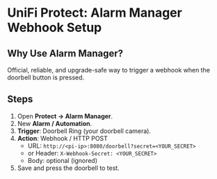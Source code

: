 # UniFi Protect: Alarm Manager Webhook Setup

## Why Use Alarm Manager?
Official, reliable, and upgrade-safe way to trigger a webhook when the doorbell button is pressed.

## Steps
1. Open **Protect → Alarm Manager**.
2. New **Alarm / Automation**.
3. **Trigger**: Doorbell Ring (your doorbell camera).
4. **Action**: Webhook / HTTP POST
   - URL: `http://<pi-ip>:8080/doorbell?secret=<YOUR_SECRET>`
   - or Header: `X-Webhook-Secret: <YOUR_SECRET>`
   - Body: optional (ignored)
5. Save and press the doorbell to test.
